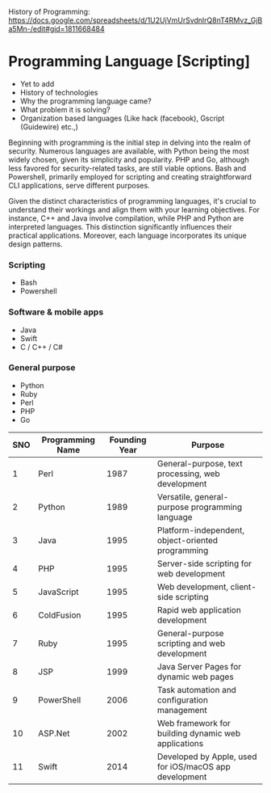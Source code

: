 History of Programming: https://docs.google.com/spreadsheets/d/1U2UjVmUrSvdnlrQ8nT4RMvz_GjBa5Mn-/edit#gid=1811668484

Programming Language [Scripting]
====================
- Yet to add
- History of technologies
- Why the programming language came?
- What problem it is solving?
- Organization based languages (Like hack (facebook), Gscript (Guidewire) etc.,)

Beginning with programming is the initial step in delving into the realm of security. Numerous languages are available, with Python being the most widely chosen, given its simplicity and popularity. PHP and Go, although less favored for security-related tasks, are still viable options. Bash and Powershell, primarily employed for scripting and creating straightforward CLI applications, serve different purposes.

Given the distinct characteristics of programming languages, it's crucial to understand their workings and align them with your learning objectives. For instance, C++ and Java involve compilation, while PHP and Python are interpreted languages. This distinction significantly influences their practical applications. Moreover, each language incorporates its unique design patterns.

### Scripting

- Bash
- Powershell

### Software & mobile apps

- Java
- Swift
- C / C++ / C#

### General purpose

- Python
- Ruby
- Perl
- PHP
- Go


| SNO | Programming Name | Founding Year | Purpose                                     |
|-----|-------------------|---------------|---------------------------------------------|
| 1   | Perl              | 1987          | General-purpose, text processing, web development|
| 2   | Python            | 1989          | Versatile, general-purpose programming language|
| 3   | Java              | 1995          | Platform-independent, object-oriented programming|
| 4   | PHP               | 1995          | Server-side scripting for web development   |
| 5   | JavaScript        | 1995          | Web development, client-side scripting      |
| 6   | ColdFusion        | 1995          | Rapid web application development            |
| 7   | Ruby              | 1995          | General-purpose scripting and web development|
| 8   | JSP               | 1999          | Java Server Pages for dynamic web pages      |
| 9   | PowerShell        | 2006          | Task automation and configuration management|
| 10  | ASP.Net           | 2002          | Web framework for building dynamic web applications|
| 11  | Swift             | 2014          | Developed by Apple, used for iOS/macOS app development|
